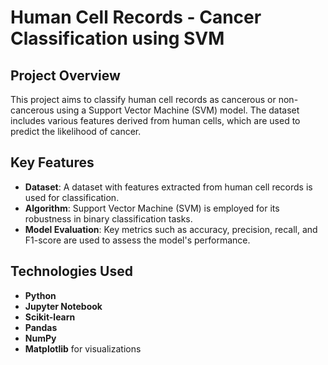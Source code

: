 # Human Cell Records - Cancer Classification using SVM

## Project Overview

This project aims to classify human cell records as cancerous or non-cancerous using a Support Vector Machine (SVM) model. The dataset includes various features derived from human cells, which are used to predict the likelihood of cancer.

## Key Features

- **Dataset**: A dataset with features extracted from human cell records is used for classification.
- **Algorithm**: Support Vector Machine (SVM) is employed for its robustness in binary classification tasks.
- **Model Evaluation**: Key metrics such as accuracy, precision, recall, and F1-score are used to assess the model's performance.

## Technologies Used

- **Python**
- **Jupyter Notebook**
- **Scikit-learn**
- **Pandas**
- **NumPy**
- **Matplotlib** for visualizations

